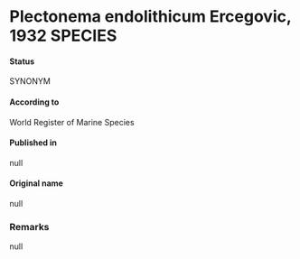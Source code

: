 # Plectonema endolithicum Ercegovic, 1932 SPECIES

#### Status
SYNONYM

#### According to
World Register of Marine Species

#### Published in
null

#### Original name
null

### Remarks
null